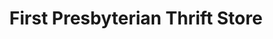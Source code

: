 ---
title: "First Presbyterian Thrift Store"
url: /norman/first-presbyterian-thrift-store/
shop: Gebrauchtwaren
---